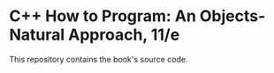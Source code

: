 # C++ How to Program: An Objects-Natural Approach, 11/e
This repository contains the book's source code. 